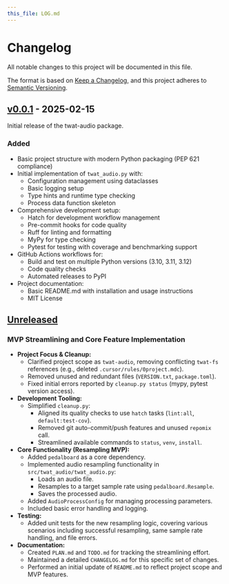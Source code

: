 ```yaml
---
this_file: LOG.md
---
```


# Changelog

All notable changes to this project will be documented in this file.

The format is based on [Keep a Changelog](https://keepachangelog.com/en/1.1.0/),
and this project adheres to [Semantic Versioning](https://semver.org/spec/v2.0.0.html).

## [v0.0.1] - 2025-02-15

Initial release of the twat-audio package.

### Added

- Basic project structure with modern Python packaging (PEP 621 compliance)
- Initial implementation of `twat_audio.py` with:
  - Configuration management using dataclasses
  - Basic logging setup
  - Type hints and runtime type checking
  - Process data function skeleton
- Comprehensive development setup:
  - Hatch for development workflow management
  - Pre-commit hooks for code quality
  - Ruff for linting and formatting
  - MyPy for type checking
  - Pytest for testing with coverage and benchmarking support
- GitHub Actions workflows for:
  - Build and test on multiple Python versions (3.10, 3.11, 3.12)
  - Code quality checks
  - Automated releases to PyPI
- Project documentation:
  - Basic README.md with installation and usage instructions
  - MIT License

## [Unreleased]

### MVP Streamlining and Core Feature Implementation
- **Project Focus & Cleanup:**
    - Clarified project scope as `twat-audio`, removing conflicting `twat-fs` references (e.g., deleted `.cursor/rules/0project.mdc`).
    - Removed unused and redundant files (`VERSION.txt`, `package.toml`).
    - Fixed initial errors reported by `cleanup.py status` (mypy, pytest version access).
- **Development Tooling:**
    - Simplified `cleanup.py`:
        - Aligned its quality checks to use `hatch` tasks (`lint:all`, `default:test-cov`).
        - Removed git auto-commit/push features and unused `repomix` call.
        - Streamlined available commands to `status`, `venv`, `install`.
- **Core Functionality (Resampling MVP):**
    - Added `pedalboard` as a core dependency.
    - Implemented audio resampling functionality in `src/twat_audio/twat_audio.py`:
        - Loads an audio file.
        - Resamples to a target sample rate using `pedalboard.Resample`.
        - Saves the processed audio.
    - Added `AudioProcessConfig` for managing processing parameters.
    - Included basic error handling and logging.
- **Testing:**
    - Added unit tests for the new resampling logic, covering various scenarios including successful resampling, same sample rate handling, and file errors.
- **Documentation:**
    - Created `PLAN.md` and `TODO.md` for tracking the streamlining effort.
    - Maintained a detailed `CHANGELOG.md` for this specific set of changes.
    - Performed an initial update of `README.md` to reflect project scope and MVP features.

[unreleased]: https://github.com/twardoch/twat-audio/compare/v0.0.1...HEAD
[v0.0.1]: https://github.com/twardoch/twat-audio/releases/tag/v0.0.1 
